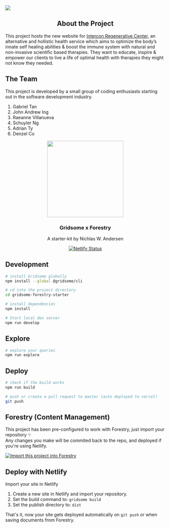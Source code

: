 

<img src="https://scontent.fmnl4-5.fna.fbcdn.net/v/t1.0-9/32234074_2326097174283747_7751848002804776960_o.jpg?_nc_cat=106&_nc_sid=e3f864&_nc_eui2=AeHTt_KDdBUBsS01fyKQaFVFk3WT8lb271aTdZPyVvbvVv-00jfYQJjdzvtjw-Yw3-0VZizEtNVTdoenZB1EPVIc&_nc_ohc=VFk-VLsJvKEAX9hBn_A&_nc_ht=scontent.fmnl4-5.fna&oh=1caf5035c4901cd5c8bd9bb02f465c1b&oe=5F4A5C95">
<h2 text-align="center" align="center">About the Project</h2>
<p align="center">
  <p text-align="center">This project hosts the new website for <a href="https://www.facebook.com/interconregenerative">Intercon Regenerative Center</a>, an alternative and hollistic health service which aims to optimize the body’s innate self healing abilities & boost the immune system with natural and non-invasive scientific based therapies. They want to educate, inspire & empower our clients to live a life of optimal health with therapies they might not know they needed.</p>
</p>

## The Team
This project is developed by a small group of coding enthusiasts starting out in the software development industry. 

1. Gabriel Tan
2. John Andrew Ing
3. Raeanne Villanueva
4. Schuyler Ng
5. Adrian Ty
6. Denzel Co


<p align="center">
  <img src="https://file-xidfrcjkaq.now.sh/" height="240">
  <h3 align="center">Gridsome x Forestry</h3>
  <p align="center">A starter-kit by Nichlas W. Andersen<p>
</p>

<p align="center">
  <a href="https://app.netlify.com/sites/gridsome-forestry/deploys"><img src="https://api.netlify.com/api/v1/badges/21965bf1-8f46-4201-afe9-98896cba865e/deploy-status" alt="Netlify Status"></a>
</p>


## Development

```bash
# install Gridsome globally
npm install --global @gridsome/cli

# cd into the project directory
cd gridsome-forestry-starter

# install dependencies
npm install

# Start local dev server
npm run develop
```

## Explore

```bash
# explore your queries
npm run explore
```

## Deploy

```bash
# check if the build works
npm run build

# push or create a pull request to master (auto deployed to vercel)
git push
```

## Forestry (Content Management)

This project has been pre-configured to work with Forestry, just import your repository ✨  
Any changes you make will be commited back to the repo, and deployed if you're using Netlify.

<p>
  <a href="https://app.forestry.io/quick-start?repo=itsnwa/gridsome-forestry-starter&amp;provider=github&amp;engine=vuepress" rel="nofollow"><img src="https://camo.githubusercontent.com/2455e97e4e989374a355fb0bea7ad364f2561c92/68747470733a2f2f6173736574732e666f7265737472792e696f2f696d706f72742d746f2d666f7265737472794b2e737667" alt="Import this project into Forestry" data-canonical-src="https://assets.forestry.io/import-to-forestryK.svg" style="max-width:100%;"></a>
</p>


## Deploy with Netlify

Import your site in Netlify

1. Create a new site in Netlify and import your repository.
2. Set the build command to: `gridsome build`
3. Set the publish directory to: `dist`

That's it, now your site gets deployed automatically on `git push` or when saving documents from Forestry.
